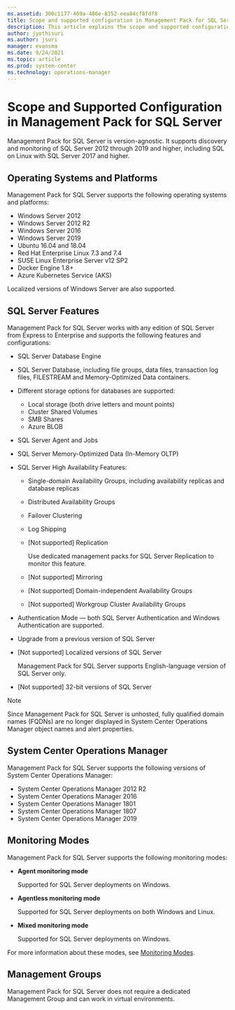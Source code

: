 ```yaml
---
ms.assetid: 300c1177-469a-486e-8352-eea84cf8fdf8
title: Scope and supported configuration in Management Pack for SQL Server
description: This article explains the scope and supported configuration for Management Pack for SQL Server
author: jyothisuri
ms.author: jsuri
manager: evansma
ms.date: 9/24/2021
ms.topic: article
ms.prod: system-center
ms.technology: operations-manager
---
```


# Scope and Supported Configuration in Management Pack for SQL Server

Management Pack for SQL Server is version-agnostic. It supports discovery and monitoring of SQL Server 2012 through 2019 and higher, including SQL on Linux with SQL Server 2017 and higher.

## Operating Systems and Platforms

Management Pack for SQL Server supports the following operating systems and platforms:

- Windows Server 2012
- Windows Server 2012 R2
- Windows Server 2016
- Windows Server 2019
- Ubuntu 16.04 and 18.04
- Red Hat Enterprise Linux 7.3 and 7.4
- SUSE Linux Enterprise Server v12 SP2
- Docker Engine 1.8+
- Azure Kubernetes Service (AKS)

Localized versions of Windows Server are also supported.

## SQL Server Features

Management Pack for SQL Server works with any edition of SQL Server from Express to Enterprise and supports the following features and configurations:

- SQL Server Database Engine
- SQL Server Database, including file groups, data files, transaction log files, FILESTREAM and Memory-Optimized Data containers.
- Different storage options for databases are supported:
  - Local storage (both drive letters and mount points)
  - Cluster Shared Volumes
  - SMB Shares
  - Azure BLOB
- SQL Server Agent and Jobs
- SQL Server Memory-Optimized Data (In-Memory OLTP)
- SQL Server High Availability Features:
  - Single-domain Availability Groups, including availability replicas and database replicas
  - Distributed Availability Groups
  - Failover Clustering
  - Log Shipping
  - [Not supported] Replication

    Use dedicated management packs for SQL Server Replication to monitor this feature.

  - [Not supported] Mirroring
  - [Not supported] Domain-independent Availability Groups
  - [Not supported] Workgroup Cluster Availability Groups
- Authentication Mode — both SQL Server Authentication and Windows Authentication are supported.
- Upgrade from a previous version of SQL Server
- [Not supported] Localized versions of SQL Server

  Management Pack for SQL Server supports English-language version of SQL Server only.

- [Not supported] 32-bit versions of SQL Server


>[!NOTE]
>Since Management Pack for SQL Server is unhosted, fully qualified domain names (FQDNs) are no longer displayed in System Center Operations Manager object names and alert properties.

## System Center Operations Manager

Management Pack for SQL Server supports the following versions of System Center Operations Manager:

- System Center Operations Manager 2012 R2
- System Center Operations Manager 2016
- System Center Operations Manager 1801
- System Center Operations Manager 1807
- System Center Operations Manager 2019

## Monitoring Modes

Management Pack for SQL Server supports the following monitoring modes:

- **Agent monitoring mode**

  Supported for SQL Server deployments on Windows.

- **Agentless monitoring mode**

  Supported for SQL Server deployments on both Windows and Linux.

- **Mixed monitoring mode**

  Supported for SQL Server deployments on Windows.

For more information about these modes, see [Monitoring Modes](sql-server-management-pack-monitoring-modes.md).

## Management Groups

Management Pack for SQL Server does not require a dedicated Management Group and can work in virtual environments.
